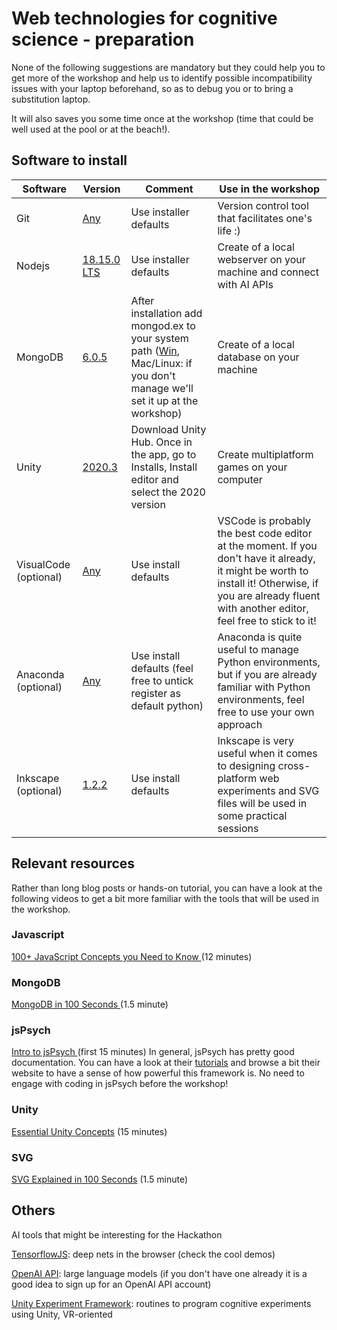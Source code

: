 # Web technologies for cognitive science - preparation

None of the following suggestions are mandatory but they could help you to get more of the workshop and help us to identify possible incompatibility issues with your laptop beforehand, so as to debug you or to bring a substitution laptop.

It will also saves you some time once at the workshop (time that could be well used at the pool or at the beach!).

## Software to install

| Software  | Version |  Comment | Use in the workshop | 
| ------------- | ------------- | ------------- | ------------- |
| Git | [Any](https://git-scm.com/downloads)  | Use installer defaults | Version control tool that facilitates one's life :) |
| Nodejs | [18.15.0 LTS](https://nodejs.org/en)  | Use installer defaults | Create of a local webserver on your machine and connect with AI APIs |
| MongoDB | [6.0.5](https://www.mongodb.com/try/download/community)  | After installation add mongod.ex to your system path ([Win](https://dangphongvanthanh.wordpress.com/2017/06/12/add-mongos-bin-folder-to-the-path-environment-variable/), Mac/Linux: if you don't manage we'll set it up at the workshop)| Create of a local database on your machine |
| Unity | [2020.3](https://unity.com/download)  | Download Unity Hub. Once in the app, go to Installs, Install editor and select the 2020 version | Create multiplatform games on your computer |
| VisualCode (optional) | [Any](https://code.visualstudio.com/)  | Use install defaults | VSCode is probably the best code editor at the moment. If you don't have it already, it might be worth to install it! Otherwise, if you are already fluent with another editor, feel free to stick to it! |
| Anaconda (optional) | [Any](https://www.anaconda.com/products/distribution#Downloads)  | Use install defaults (feel free to untick register as default python) | Anaconda is quite useful to manage Python environments, but if you are already familiar with Python environments, feel free to use your own approach |
| Inkscape (optional) | [1.2.2](https://inkscape.org/)  | Use install defaults | Inkscape is very useful when it comes to designing cross-platform web experiments and SVG files will be used in some practical sessions |

## Relevant resources

Rather than long blog posts or hands-on tutorial, you can have a look at the following videos to get a bit more familiar with the tools that will be used in the workshop.

### Javascript
[ 100+ JavaScript Concepts you Need to Know ](https://www.youtube.com/watch?v=lkIFF4maKMU) (12 minutes)

### MongoDB
[  MongoDB in 100 Seconds  ](https://www.youtube.com/watch?v=-bt_y4Loofg) (1.5 minute)

### jsPsych
[  Intro to jsPsych  ](https://www.youtube.com/watch?v=BuhfsIFRFe8) (first 15 minutes)
In general, jsPsych has pretty good documentation. You can have a look at their [tutorials](https://www.jspsych.org/7.0/tutorials/video-tutorials/) and browse a bit their website to have a sense of how powerful this framework is. No need to engage with coding in jsPsych before the workshop!

### Unity
[Essential Unity Concepts](https://learn.unity.com/tutorial/essential-unity-concepts#) (15 minutes)

### SVG
[SVG Explained in 100 Seconds](https://www.youtube.com/watch?v=emFMHH2Bfvo) (1.5 minute)

## Others

AI tools that might be interesting for the Hackathon

[TensorflowJS](https://www.tensorflow.org/js): deep nets in the browser (check the cool demos)

[OpenAI API](https://openai.com/blog/openai-api): large language models (if you don't have one already it is a good idea to sign up for an OpenAI API account)

[Unity Experiment Framework](https://immersivecognition.com/projects/uxf-unity-experiment-framework/): routines to program cognitive experiments using Unity, VR-oriented